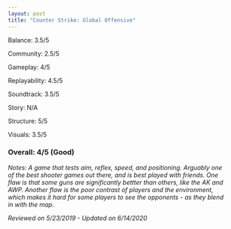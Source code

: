 ```yaml
---
layout: post
title: "Counter Strike: Global Offensive"
---
```


Balance: 3.5/5

Community: 2.5/5

Gameplay: 4/5

Replayability: 4.5/5

Soundtrack: 3.5/5

Story: N/A

Structure: 5/5

Visuals: 3.5/5

### Overall: 4/5 (Good)

*Notes: A game that tests aim, reflex, speed, and positioning. Arguably one of the best shooter games out there, and is best
played with friends. One flaw is that some guns are significantly bettter than others, like the AK and AWP. Another flaw is the poor
contrast of players and the environment, which makes it hard for some players to see the opponents - as they blend in with the map.*

*Reviewed on 5/23/2019 - Updated on 6/14/2020*
